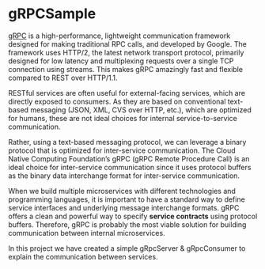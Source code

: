 # gRPCSample
<a href="https://grpc.io/">gRPC</a> is a high-performance, lightweight communication framework designed for making traditional RPC calls, and developed by Google. The framework uses HTTP/2, the latest network transport protocol, primarily designed for low latency and multiplexing requests over a single TCP connection using streams. This makes gRPC amazingly fast and flexible compared to REST over HTTP/1.1.

RESTful services are often useful for external-facing services, which are directly exposed to consumers. As they are based on conventional text-based messaging (JSON, XML, CVS over HTTP, etc.), which are optimized for humans, these are not ideal choices for internal service-to-service communication.

Rather, using a text-based messaging protocol, we can leverage a binary protocol that is optimized for inter-service communication. The Cloud Native Computing Foundation’s gRPC (gRPC Remote Procedure Call) is an ideal choice for inter-service communication since it uses protocol buffers as the binary data interchange format for inter-service communication.

When we build multiple microservices with different technologies and programming languages, it is important to have a standard way to define service interfaces and underlying message interchange formats. gRPC offers a clean and powerful way to specify <b>service contracts</b> using protocol buffers. Therefore, gRPC is probably the most viable solution for building communication between internal microservices.
  
  In this project we have created a simple gRpcServer & gRpcConsumer to explain the communication between services.
